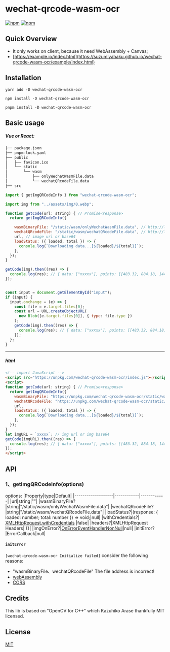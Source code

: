 # wechat-qrcode-wasm-ocr

[![npm](https://img.shields.io/npm/v/wechat-qrcode-wasm-ocr.svg?style=flat-square)](https://www.npmjs.com/package/wechat-qrcode-wasm-ocr)
[![npm](https://img.shields.io/npm/l/wechat-qrcode-wasm-ocr.svg?style=flat-square)](https://github.com/SuzumiyaHaku/wechat-qrcode-wasm-ocr/blob/main/LICENSE)


## Quick Overview
- It only works on client, because it need WebAssembly + Canvas;
- [https://example.io/index.html](https://suzumiyahaku.github.io/wechat-qrcode-wasm-ocr/example/index.html)


## Installation
```yarn
yarn add -D wechat-qrcode-wasm-ocr
```
```npm
npm install -D wechat-qrcode-wasm-ocr
```
```pnpm
pnpm install -D wechat-qrcode-wasm-ocr
```

## Basic usage

##### Vue or React:
```txt
├── package.json
├── pnpm-lock.yaml
├── public
│   ├── favicon.ico
│   └── static
│       └── wasm
│           ├── onlyWechatWasmFile.data
│           └── wechatQRcodeFile.data
├── src
```
```js
import { getImgQRCodeInfo } from "wechat-qrcode-wasm-ocr";

import img from "../assets/img/0.webp";

function getCode(url: string) { // Promise<response>
  return getImgQRCodeInfo({

    wasmBinaryFile: "/static/wasm/onlyWechatWasmFile.data", // http://localhost:8080/static/wasm/onlyWechatWasmFile.data
    wechatQRcodeFile: "/static/wasm/wechatQRcodeFile.data", // http://localhost:8080/static/wasm/wechatQRcodeFile.data
    url, // image url or base64
    loadStatus: ({ loaded, total }) => {
      console.log(`Downloading data...[${loaded}/${total}]`);
    },
  });
}

getCode(img).then((res) => {
  console.log(res); // { data: ["xxxxx"], points: [[483.32, 884.18, 1444.00, 884.18, 1444.00, 1790.69, 483.32, 1790.69]] }
});


const input = document.getElementById("input");
if (input) {
  input.onchange = (e) => {
    const file = e.target.files[0];
    const url = URL.createObjectURL(
      new Blob([e.target.files[0]], { type: file.type })
    );
    getCode(img).then((res) => {
      console.log(res); // { data: ["xxxxx"], points: [[483.32, 884.18, 1444.00, 884.18, 1444.00, 1790.69, 483.32, 1790.69]] }
    });
  };
}
```
---
##### html
```html
<!-- import JavaScript -->
<script src="https://unpkg.com/wechat-qrcode-wasm-ocr/index.js"></script>
<script>
function getCode(url: string) { // Promise<response>
  return getImgQRCodeInfo({
    wasmBinaryFile: "https://unpkg.com/wechat-qrcode-wasm-ocr/static/wasm/onlyWechatWasmFile.data",
    wechatQRcodeFile: "https://unpkg.com/wechat-qrcode-wasm-ocr/static/wasm/wechatQRcodeFile.data",
    url,
    loadStatus: ({ loaded, total }) => {
      console.log(`Downloading data...[${loaded}/${total}]`);
    },
  });
}
let imgURL = `xxxxx`; // img url or img base64
getCode(imgURL).then((res) => {
  console.log(res); // { data: ["xxxxx"], points: [[483.32, 884.18, 1444.00, 884.18, 1444.00, 1790.69, 483.32, 1790.69]] }
});
</script>
```
## API
### 1、getImgQRCodeInfo(options)

options:
|Property|type|Default|
|-------------------|------------|------------|
|url|string|""|
|wasmBinaryFile?|string|"/static/wasm/onlyWechatWasmFile.data"|
|wechatQRcodeFile?|string|"/static/wasm/wechatQRcodeFile.data"|
|loadStatus?|(response: { loaded: number; total: number }) => void;|null|
|withCredentials?| [XMLHttpRequest.withCredentials](https://developer.mozilla.org/en-US/docs/Web/API/XMLHttpRequest/withCredentials) |false|
|headers?|XMLHttpRequest Headers| {}|
|imgOnError?|[OnErrorEventHandlerNonNull](https://developer.mozilla.org/en-US/docs/Web/API/HTMLImageElement#errors)|null|
|initError?|ErrorCallback|null|

#### `initError`
`[wechat-qrcode-wasm-ocr Initialize failed]` consider the following reasons:
- "wasmBinaryFile、wechatQRcodeFile" The file address is incorrect!
- [webAssembly](https://developer.mozilla.org/en-US/docs/WebAssembly)
- [CORS](https://developer.mozilla.org/en-US/docs/Web/HTTP/CORS)


## Credits
This lib is based on "OpenCV for C++" which Kazuhiko Arase thankfully MIT licensed.

## License
[MIT](https://github.com/soldair/node-qrcode/blob/master/license)

